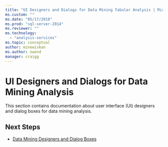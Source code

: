 ```yaml
---
title: "UI Designers and Dialogs for Data Mining Tabular Analysis | Microsoft Docs"
ms.custom: ""
ms.date: "05/17/2018"
ms.prod: "sql-server-2014"
ms.reviewer: ""
ms.technology: 
  - "analysis-services"
ms.topic: conceptual
author: minewiskan
ms.author: owend
manager: craigg
---
```

# UI Designers and Dialogs for Data Mining Analysis

This section contains documentation about user interface (UI) designers and dialog boxes for data mining analysis.

## Next Steps

- [Data Mining Designers and Dialog Boxes](../data-mining-designers-and-dialog-boxes.md)

